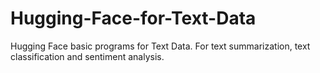 # Hugging-Face-for-Text-Data
Hugging Face basic programs for Text Data. For text summarization, text classification and sentiment analysis.
